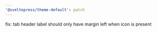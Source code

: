 ```yaml
---
'@sveltepress/theme-default': patch
---
```


fix: tab header label should only have margin left when icon is present
